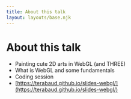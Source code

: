```yaml
---
title: About this talk
layout: layouts/base.njk
---
```


# About this talk

- Painting cute 2D arts in WebGL (and THREE)
- What is WebGL and some fundamentals
- Coding session
- [https://terabaud.github.io/slides-webgl/](https://terabaud.github.io/slides-webgl/)
